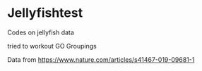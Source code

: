 # Jellyfishtest
Codes on jellyfish data

tried to workout GO Groupings

Data from https://www.nature.com/articles/s41467-019-09681-1  
